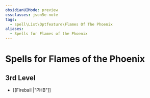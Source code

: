 ```yaml
---
obsidianUIMode: preview
cssclasses: json5e-note
tags:
  - spell\List\Optfeature\Flames Of The Phoenix
aliases:
  - Spells for Flames of the Phoenix
---
```

# Spells for Flames of the Phoenix

## 3rd Level

- [[Fireball \|"PHB"]]
